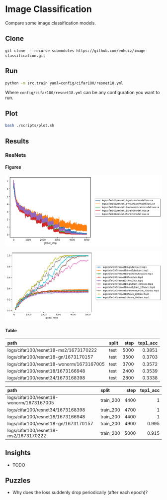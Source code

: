# Image Classification

Compare some image classification models.

## Clone

```
git clone  --recurse-submodules https://github.com/enhuiz/image-classification.git
```

## Run

```bash
python -m src.train yaml=config/cifar100/resnet18.yml
```

Where `config/cifar100/resnet18.yml` can be any configuration you want to run.

## Plot

```bash
bash ./scripts/plot.sh
```

## Results

### ResNets

#### Figures

![](figures/loss.png)

![](figures/acc.top1.png)

#### Table

| path                                     | split | step | top1_acc |
| :--------------------------------------- | :---- | ---: | -------: |
| logs/cifar100/resnet18-ms2/1673170222    | test  | 5000 |   0.3851 |
| logs/cifar100/resnet18-gn/1673170157     | test  | 3500 |   0.3703 |
| logs/cifar100/resnet18-wonorm/1673167005 | test  | 3700 |   0.3572 |
| logs/cifar100/resnet18/1673166948        | test  | 2400 |   0.3539 |
| logs/cifar100/resnet34/1673168398        | test  | 2800 |   0.3338 |

| path                                     | split     | step | top1_acc |
| :--------------------------------------- | :-------- | ---: | -------: |
| logs/cifar100/resnet18-wonorm/1673167005 | train_200 | 4400 |        1 |
| logs/cifar100/resnet34/1673168398        | train_200 | 4700 |        1 |
| logs/cifar100/resnet18/1673166948        | train_200 | 4400 |        1 |
| logs/cifar100/resnet18-gn/1673170157     | train_200 | 4900 |    0.995 |
| logs/cifar100/resnet18-ms2/1673170222    | train_200 | 5000 |    0.915 |

## Insights

- TODO

## Puzzles

- Why does the loss suddenly drop periodically (after each epoch)?
